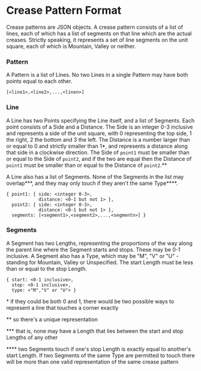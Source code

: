 # Crease Pattern Format

Crease patterns are JSON objects. A crease pattern consists of a list of lines, each of which has a list of segments on that line which are the actual creases.
Strictly speaking, it represents a set of line segments on the unit square, each of which is Mountain, Valley or neither.

### Pattern
A Pattern is a list of Lines. No two Lines in a single Pattern may have both points equal to each other.
```
[<line1>,<line2>,...,<linen>]
```

### Line
A Line has two Points specifying the Line itself, and a list of Segments. Each point consists of a Side and a Distance. The Side is an integer 0-3 inclusive and
represents a side of the unit square, with 0 representing the top side, 1 the right, 2 the bottom and 3 the left. The Distance is a number larger than or equal to 0
and strictly smaller than 1\*, and represents a distance along that side in a clockwise direction. The Side of `point1` must be smaller than or equal to the Side of
`point2`, and if the two are equal then the Distance of `point1` must be smaller than or equal to the Distance of `point2`.\*\*

A Line also has a list of Segments. None of the Segments in the list may overlap\*\*\*, and they may only touch if they aren't the same Type\*\*\*\*.
```
{ point1: { side: <integer 0-3>,
            distance: <0-1 but not 1> },
  point2: { side: <integer 0-3>,
            distance: <0-1 but not 1> },
  segments: [<segment1>,<segment2>,...,<segmentn>] }
```

### Segments
A Segment has two Lengths, representing the proportions of the way along the parent line where the Segment starts and stops. These may be 0-1 inclusive. A Segment
also has a Type, which may be "M", "V" or "U" - standing for Mountain, Valley or Unspecified. The start Length must be less than or equal to the stop Length.
```
{ start: <0-1 inclusive>,
  stop: <0-1 inclusive>,
  type: <"M","V" or "U"> }
```

\* if they could be both 0 and 1, there would be two possible ways to represent a line that touches a corner exactly

\*\* so there's a unique representation

\*\*\* that is, none may have a Length that lies between the start and stop Lengths of any other

\*\*\*\* two Segments touch if one's stop Length is exactly equal to another's start Length. If two Segments of the same Type are permitted to touch there will be more
than one valid representation of the same crease pattern

